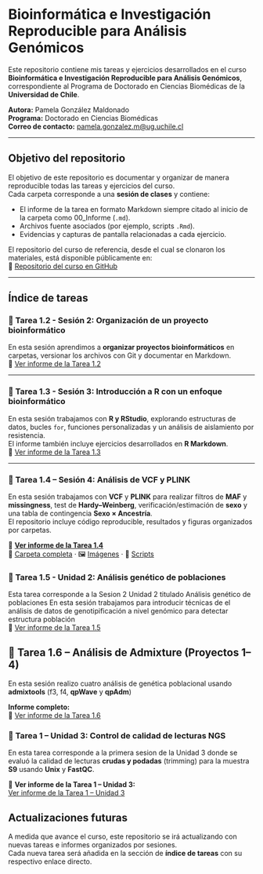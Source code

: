 # Bioinformática e Investigación Reproducible para Análisis Genómicos

Este repositorio contiene mis tareas y ejercicios desarrollados en el curso **Bioinformática e Investigación Reproducible para Análisis Genómicos**, correspondiente al Programa de Doctorado en Ciencias Biomédicas de la **Universidad de Chile**.  

**Autora:** Pamela González Maldonado  
**Programa:** Doctorado en Ciencias Biomédicas  
**Correo de contacto:** pamela.gonzalez.m@ug.uchile.cl  

---

## Objetivo del repositorio

El objetivo de este repositorio es documentar y organizar de manera reproducible todas las tareas y ejercicios del curso.  
Cada carpeta corresponde a una **sesión de clases** y contiene:

- El informe de la tarea en formato Markdown siempre citado al inicio de la carpeta como 00_Informe (`.md`).  
- Archivos fuente asociados (por ejemplo, scripts `.Rmd`).  
- Evidencias y capturas de pantalla relacionadas a cada ejercicio.  

El repositorio del curso de referencia, desde el cual se clonaron los materiales, está disponible públicamente en:  
🔗 [Repositorio del curso en GitHub](https://github.com/u-genoma/BioinfinvRepro.git)  

---

## Índice de tareas

### 📝 Tarea 1.2 - Sesión 2: Organización de un proyecto bioinformático  
En esta sesión aprendimos a **organizar proyectos bioinformáticos** en carpetas, versionar los archivos con Git y documentar en Markdown.  
📄 [Ver informe de la Tarea 1.2](Tarea%201.2/00_Informe_Tarea_1.2_Explicacion.md)

---

### 📝 Tarea 1.3 - Sesión 3: Introducción a R con un enfoque bioinformático  
En esta sesión trabajamos con **R y RStudio**, explorando estructuras de datos, bucles `for`, funciones personalizadas y un análisis de aislamiento por resistencia.  
El informe también incluye ejercicios desarrollados en **R Markdown**.  
📄 [Ver informe de la Tarea 1.3](Tarea%201.3/00_Informe_Tarea_1.3.md)

---
### 🧬 Tarea 1.4 – Sesión 4: Análisis de VCF y PLINK

En esta sesión trabajamos con **VCF** y **PLINK** para realizar filtros de **MAF** y **missingness**, test de **Hardy–Weinberg**, verificación/estimación de **sexo** y una tabla de contingencia **Sexo × Ancestría**.  
El repositorio incluye código reproducible, resultados y figuras organizados por carpetas.

📄 **[Ver informe de la Tarea 1.4](Tarea%201.4/README.md)**  
📁 [Carpeta completa](Tarea%201.4/) · 🖼️ [Imágenes](Tarea%201.4/imagen/) · 🧩 [Scripts](Tarea%201.4/code/)

### 📝 Tarea 1.5 - Unidad 2: Análisis genético de poblaciones 
Esta tarea corresponde a la Sesion 2 Unidad 2 titulado Análisis genético de poblaciones
En esta sesión trabajamos para introducir técnicas de el análisis de datos de genotipificación a nivel genómico para detectar estructura población    
📄 [Ver informe de la Tarea 1.5](Tarea%201.5/README.md)


## 🧪 Tarea 1.6 – Análisis de Admixture (Proyectos 1–4)

En esta sesión realizo cuatro análisis de genética poblacional usando **admixtools** (f3, f4, **qpWave** y **qpAdm**)

**Informe completo:**  
📄 [Ver informe de la Tarea 1.6](Tarea%201.6/README.md)


### 📝  Tarea 1 – Unidad 3: Control de calidad de lecturas NGS

En esta tarea corresponde a la primera sesion de la Unidad 3 donde se evaluó la calidad de lecturas **crudas y podadas** (trimming) para la muestra **S9** usando **Unix** y **FastQC**.  

 📄 **Ver informe de la Tarea 1 – Unidad 3:**  
 [Ver informe de la Tarea 1 – Unidad 3](Tarea%201%20Unidad%203/)





## Actualizaciones futuras

A medida que avance el curso, este repositorio se irá actualizando con nuevas tareas e informes organizados por sesiones.  
Cada nueva tarea será añadida en la sección de **índice de tareas** con su respectivo enlace directo.
